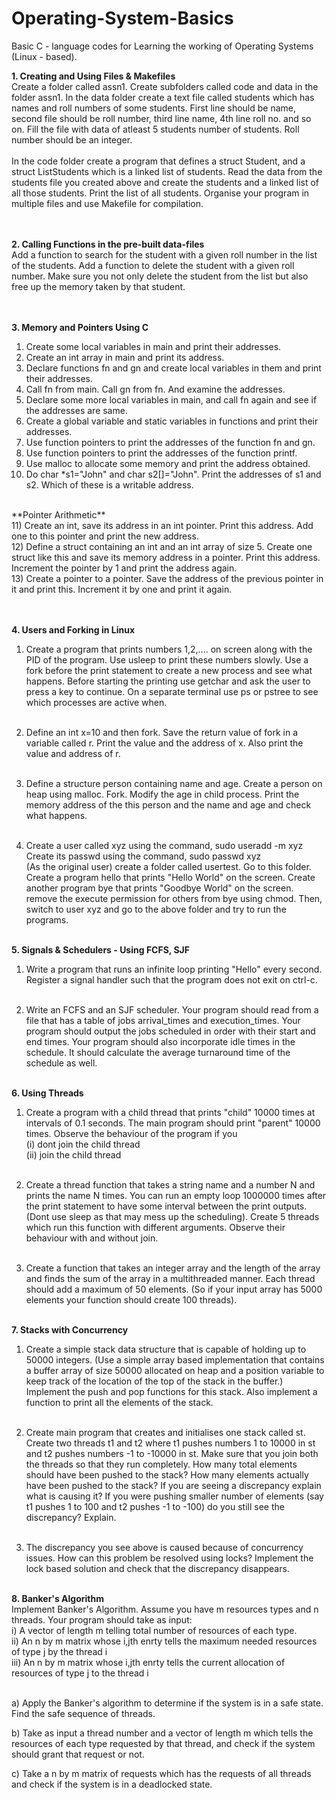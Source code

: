 # Operating-System-Basics
Basic C - language codes for Learning the working of Operating Systems (Linux - based).


**1. Creating and Using Files & Makefiles** <br/>
Create a folder called assn1. Create subfolders called code and data in the folder assn1. In the data folder create a text file called students which has names and roll numbers of some students. First line should be name, second file should be roll number, third line name, 4th line roll no. and so on. Fill the file with data of atleast 5 students number of students. Roll number should be an integer. <br/>
<br/>
In the code folder create a program that defines a struct Student, and a struct ListStudents which is a linked list of students. Read the data from the students file you created above and create the students and a linked list of all those students. Print the list of all students. Organise your program in multiple files and use Makefile for compilation.<br/>
<br/> <br/>

**2. Calling Functions in the pre-built data-files** <br/>
Add a function to search for  the student with a given roll number in the list of the students. Add a function to delete the student with a given roll number. Make sure you not only delete the student from the list but also free up the memory taken by that student.<br/>
<br/><br/>

**3. Memory and Pointers Using C** <br/>
1) Create some local variables in main and print their addresses. <br/>
2) Create an int array in main and print its address. <br/>
3) Declare functions fn and gn and create local variables in them and print their addresses. <br/>
4) Call fn from main. Call gn from fn. And examine the addresses.<br/>
5) Declare some more local  variables in main, and call fn again and see if the addresses are same.<br/>
6) Create a global variable and static variables in functions and print their addresses.<br/>
7) Use function pointers to print the addresses of the function fn and gn.<br/>
8) Use function pointers to print the addresses of the function printf.<br/>
9) Use malloc to allocate some memory and print the address obtained.<br/>
10) Do char *s1="John" and char s2[]="John". Print the addresses of s1 and s2. Which of these is a writable address.<br/>
<br/>
**Pointer Arithmetic** <br/>
11) Create an int, save its address in an int pointer. Print this address. Add one to this pointer and print the new address.<br/>
12) Define a struct containing an int and an int array of size 5. Create one struct like this and save its memory address in a pointer. Print this address. Increment the pointer by 1 and print the address again.<br/>
13) Create a pointer to a pointer. Save the address of the previous pointer in it and print this. Increment it by one and print it again.<br/>
<br/><br/>

**4. Users and Forking in Linux**<br/>
1) Create a program that prints numbers 1,2,.... on screen along with the PID of the program. Use usleep to print these numbers slowly. Use a fork before the print statement to create a new process and see what happens. Before starting the printing use getchar and ask the user to press a key to continue. On a separate terminal use ps or pstree to see which processes are active when. <br/><br/>

2) Define an int x=10 and then fork. Save the return value of fork in a variable called r. Print the value and the address of x. Also print the value and address of r. <br/><br/>

3) Define a structure person containing name and age. Create a person on heap using malloc. Fork. Modify the age in child process. Print the memory address of the this person and the name and age and check what happens. <br/><br/>

4) Create a user called xyz using the command,       sudo useradd -m xyz <br/>
Create its passwd using the command,       sudo passwd xyz <br/>
(As the original user) create a folder called usertest. Go to this folder. Create a program hello that prints "Hello World" on the screen. Create another program bye that prints "Goodbye World" on the screen.
remove the execute permission for others from bye using chmod. Then, switch to user xyz and go to the above folder and try to run the programs. <br/><br/>


**5.  Signals & Schedulers - Using FCFS, SJF** <br/>
1) Write a program that runs an infinite loop printing "Hello"  every second. Register a signal handler such that the program does not exit on ctrl-c. <br/> <br/>

2) Write an FCFS and an SJF scheduler. Your program should read from a file that has a table of jobs arrival_times and execution_times. Your program should output the jobs scheduled in order with their start and end times. Your program should also incorporate idle times in the schedule. It should calculate the average  turnaround time of the schedule as well.<br/><br/>


**6. Using Threads**<br/>
1) Create a program with a child thread that prints "child" 10000 times at intervals of 0.1 seconds.  The main program should print "parent" 10000 times. Observe the behaviour of the program if you <br/>
      (i) dont join the child thread<br/>
      (ii) join the child thread<br/> <br/>

2) Create a thread function that takes a string name and a number N and prints the name N times. You can run an empty loop 1000000 times after the print statement to have some interval between the print outputs. (Dont use sleep as that may mess up the scheduling). Create 5 threads which run this function with different arguments. Observe their behaviour with and without join.<br/><br/>

3) Create a function that takes an integer array and the length of the array and finds the sum of the array in a multithreaded manner. Each thread should add a maximum of 50 elements. (So if your input array has 5000 elements your function should create 100 threads).<br/><br/>


**7. Stacks with Concurrency**<br/>
1) Create a simple stack data structure that is capable of holding up to 50000 integers. (Use a simple array based implementation that contains a buffer array of size 50000 allocated on heap and a position variable to keep track of the location of the top of the stack in the buffer.) Implement the push and pop functions for this stack. Also implement a function to print all the elements of the stack.<br/><br/>

2) Create main program that creates and initialises one stack called st. Create two threads t1 and t2 where t1 pushes numbers 1 to 10000 in st and t2 pushes numbers -1 to -10000 in st. Make sure that you join both the threads so that they run completely. How many total elements should have been pushed to the stack? How many elements actually have been pushed to the stack? If you are seeing a discrepancy explain what is causing it? If you were pushing smaller number of elements (say t1 pushes 1 to 100 and t2 pushes -1 to -100) do you still see the discrepancy? Explain.<br/><br/>

3) The discrepancy you see above is caused because of concurrency issues. How can this problem be resolved using locks? Implement the lock based solution and check that the discrepancy disappears.<br/><br/>


**8. Banker's Algorithm**<br/>
Implement Banker's Algorithm. Assume you have m resources types and n threads. Your program should take as input:<br/>
  i) A vector of length m telling total number of resources of each type.  <br/>
  ii) An n by m matrix whose i,jth enrty tells the maximum needed resources of type j by the thread i <br/>
  iii) An n by m matrix whose i,jth enrty tells the current allocation of resources of type j to the thread i <br/><br/>

a) Apply the Banker's algorithm to determine if the system is in a safe state. Find the safe sequence of threads.<br/>

b) Take as input a thread number and a vector of length m which tells the resources of each type requested by that thread, and check if the system should grant that request or not. <br/>

c) Take a n by m matrix of requests which has the requests of all threads and check if the system is in a deadlocked state.<br/><br/>
